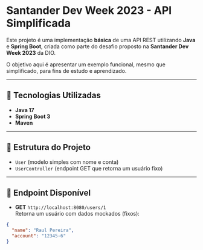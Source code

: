 # Santander Dev Week 2023 - API Simplificada

Este projeto é uma implementação **básica** de uma API REST utilizando **Java** e **Spring Boot**, criada como parte do desafio proposto na **Santander Dev Week 2023** da DIO.

O objetivo aqui é apresentar um exemplo funcional, mesmo que simplificado, para fins de estudo e aprendizado.

---

## 🚀 Tecnologias Utilizadas
- **Java 17**
- **Spring Boot 3**
- **Maven**

---

## 📌 Estrutura do Projeto
- `User` (modelo simples com nome e conta)
- `UserController` (endpoint GET que retorna um usuário fixo)

---

## 🔗 Endpoint Disponível
- **GET** `http://localhost:8080/users/1`  
Retorna um usuário com dados mockados (fixos):
```json
{
  "name": "Raul Pereira",
  "account": "12345-6"
}
